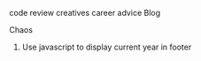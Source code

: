 code review
creatives 
career advice
Blog


Chaos
1. Use javascript to display current year in footer